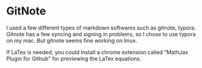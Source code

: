 # GitNote

I used a few different types of markdown softwares such as gitnote, typora.
Gitnote has a few syncing and signing in problems, so I chose to use typora on my mac.
But gitnote seems fine working on linux.

If LaTex is needed, you could install a chrome extension called "MathJax Plugin for Github" for previewing the LaTex equations. 
